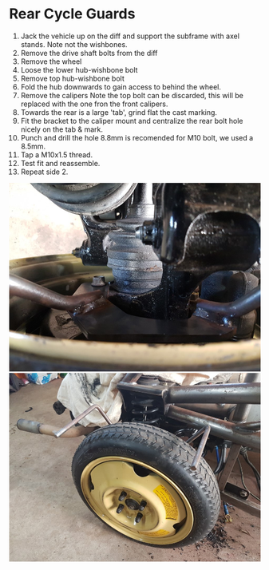 Rear Cycle Guards
===

1. Jack the vehicle up on the diff and support the subframe with axel stands. Note not the wishbones.
2. Remove the drive shaft bolts from the diff
3. Remove the wheel
4. Loose the lower hub-wishbone bolt
5. Remove top hub-wishbone bolt
6. Fold the hub downwards to gain access to behind the wheel.
7. Remove the calipers Note the top bolt can be discarded, this will be replaced with the one fron the front calipers.
8. Towards the rear is a large 'tab', grind flat the cast marking.
9. Fit the bracket to the caliper mount and centralize the rear bolt hole nicely on the tab & mark.
10. Punch and drill the hole 8.8mm is recomended for M10 bolt, we used a 8.5mm.
11. Tap a M10x1.5 thread.
12. Test fit and reassemble.
13. Repeat side 2.

![Fitted](../images/20160626_152558.jpg)
![Outside](../images/20160626_152546.jpg)
